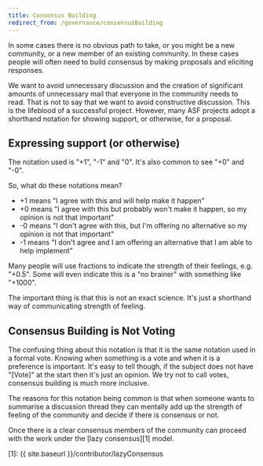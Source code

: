 ```yaml
---
title: Consensus Building
redirect_from: /governance/consensusBuilding
---
```


In some cases there is no obvious path to take, or you might be a new community, 
or a new member of an existing community. In these cases people will often 
need to build consensus by making proposals and eliciting responses.

We want to avoid unnecessary discussion and the creation of significant
amounts of unnecessary mail that everyone in the community needs to read. 
That is not to say that we want to avoid constructive discussion. This is 
the lifeblood of a successful project. However, many ASF projects adopt a 
shorthand notation for showing support, or otherwise, for a proposal.

## Expressing support (or otherwise)

The notation used is "+1", "-1" and "0". It's also common to see "+0" and "-0".

So, what do these notations mean?

  - +1 means "I agree with this and will help make it happen"
  - +0 means "I agree with this but probably won't make it happen, so my 
opinion is not that important"
  - -0 means "I don't agree with this, but I'm offering no alternative so 
my opinion is not that important"
  - -1 means "I don't agree and I am offering an alternative that I am able 
to help implement"

Many people will use fractions to indicate the strength of their feelings,
 e.g. "+0.5". Some will even indicate this is a "no brainer" with something 
like "+1000".

The important thing is that this is not an exact science. It's just a shorthand 
way of communicating strength of feeling.

## Consensus Building is Not Voting

The confusing thing about this notation is that it is the same notation
used in a formal vote. Knowing when something is a vote and when it is a 
preference is important. It's easy to tell though, if the subject does not have 
"[Vote]" at the start then it's just an opinion. We try not to call votes,
consensus building is much more inclusive.

The reasons for this notation being common is 
that when someone wants to summarise a discussion thread they can mentally 
add up the strength of feeling of the community and decide if there is consensus
or not.

Once there is a clear consensus members of the community can proceed with 
the work under the [lazy consensus][1] model.

[1]: {{ site.baseurl }}/contributor/lazyConsensus
